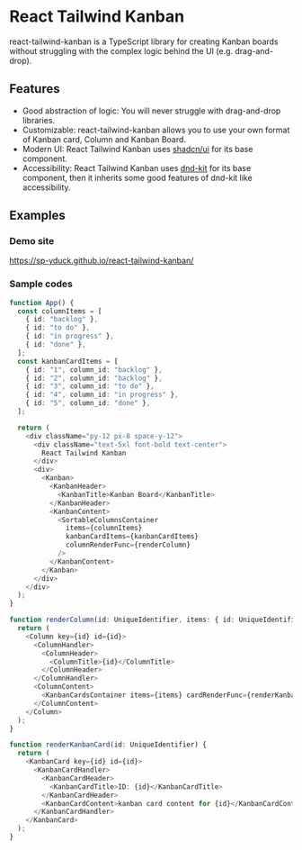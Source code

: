 # React Tailwind Kanban

react-tailwind-kanban is a TypeScript library for creating Kanban boards without struggling with the complex logic behind the UI (e.g. drag-and-drop).

## Features

- Good abstraction of logic: You will never struggle with drag-and-drop libraries. 
- Customizable: react-tailwind-kanban allows you to use your own format of Kanban card, Column and Kanban Board.
- Modern UI: React Tailwind Kanban uses [shadcn/ui](https://github.com/shadcn-ui/ui) for its base component.
- Accessibility: React Tailwind Kanban uses [dnd-kit](https://github.com/clauderic/dnd-kit) for its base component, then it inherits some good features of dnd-kit like accessibility. 

## Examples
### Demo site

https://sp-yduck.github.io/react-tailwind-kanban/

### Sample codes
```example.ts
function App() {
  const columnItems = [
    { id: "backlog" },
    { id: "to do" },
    { id: "in progress" },
    { id: "done" },
  ];
  const kanbanCardItems = [
    { id: "1", column_id: "backlog" },
    { id: "2", column_id: "backlog" },
    { id: "3", column_id: "to do" },
    { id: "4", column_id: "in progress" },
    { id: "5", column_id: "done" },
  ];

  return (
    <div className="py-12 px-8 space-y-12">
      <div className="text-5xl font-bold text-center">
        React Tailwind Kanban
      </div>
      <div>
        <Kanban>
          <KanbanHeader>
            <KanbanTitle>Kanban Board</KanbanTitle>
          </KanbanHeader>
          <KanbanContent>
            <SortableColumnsContainer
              items={columnItems}
              kanbanCardItems={kanbanCardItems}
              columnRenderFunc={renderColumn}
            />
          </KanbanContent>
        </Kanban>
      </div>
    </div>
  );
}

function renderColumn(id: UniqueIdentifier, items: { id: UniqueIdentifier }[]) {
  return (
    <Column key={id} id={id}>
      <ColumnHandler>
        <ColumnHeader>
          <ColumnTitle>{id}</ColumnTitle>
        </ColumnHeader>
      </ColumnHandler>
      <ColumnContent>
        <KanbanCardsContainer items={items} cardRenderFunc={renderKanbanCard} />
      </ColumnContent>
    </Column>
  );
}

function renderKanbanCard(id: UniqueIdentifier) {
  return (
    <KanbanCard key={id} id={id}>
      <KanbanCardHandler>
        <KanbanCardHeader>
          <KanbanCardTitle>ID: {id}</KanbanCardTitle>
        </KanbanCardHeader>
        <KanbanCardContent>kanban card content for {id}</KanbanCardContent>
      </KanbanCardHandler>
    </KanbanCard>
  );
}

```